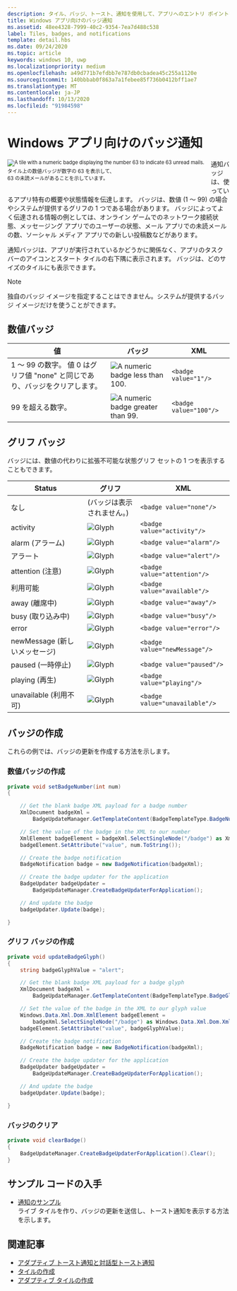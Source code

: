 ```yaml
---
description: タイル、バッジ、トースト、通知を使用して、アプリへのエントリ ポイントを提供し、ユーザーに最新情報を提示する方法について説明します。
title: Windows アプリ向けのバッジ通知
ms.assetid: 48ee4328-7999-40c2-9354-7ea7d488c538
label: Tiles, badges, and notifications
template: detail.hbs
ms.date: 09/24/2020
ms.topic: article
keywords: windows 10, uwp
ms.localizationpriority: medium
ms.openlocfilehash: a49d771b7efdbb7e787db0cbadea45c255a1120e
ms.sourcegitcommit: 140bbbab0f863a7a1febee85f736b0412bff1ae7
ms.translationtype: MT
ms.contentlocale: ja-JP
ms.lasthandoff: 10/13/2020
ms.locfileid: "91984598"
---
```

# <a name="badge-notifications-for-windows-apps"></a>Windows アプリ向けのバッジ通知

 

<div style="float:left; font-size:80%; text-align:left; margin: 0px 15px 15px 0px;">
<img src="images/badge-example.png" alt="A tile with a numeric badge displaying the number 63 to indicate 63 unread mails." style="padding-bottom:0.0em; margin-bottom: 2px" /><br/>タイル上の数値バッジが数字の 63 を表示して、<br/> 63 の未読メールがあることを示しています。</div>

通知バッジは、使っているアプリ特有の概要や状態情報を伝達します。 バッジは、数値 (1 ～ 99) の場合やシステムが提供するグリフの 1 つである場合があります。 バッジによってよく伝達される情報の例としては、オンライン ゲームでのネットワーク接続状態、メッセージング アプリでのユーザーの状態、メール アプリでの未読メールの数、ソーシャル メディア アプリでの新しい投稿数などがあります。 

通知バッジは、アプリが実行されているかどうかに関係なく、アプリのタスク バーのアイコンとスタート タイルの右下隅に表示されます。 バッジは、どのサイズのタイルにも表示できます。  

> [!NOTE]
> 独自のバッジ イメージを指定することはできません。システムが提供するバッジ イメージだけを使うことができます。


## <a name="numeric-badges"></a>数値バッジ

値 | バッジ | XML
--|--|--
1 ～ 99 の数字。 値 0 はグリフ値 "none" と同じであり、バッジをクリアします。 | <img src="images/badges/badge-numeric.png" alt="A numeric badge less than 100." /> | `<badge value="1"/>`
99 を超える数字。 | <img src="images/badges/badge-numeric-greater.png" alt="A numeric badge greater than 99." /></td> | `<badge value="100"/>`

## <a name="glyph-badges"></a>グリフ バッジ
バッジには、数値の代わりに拡張不可能な状態グリフ セットの 1 つを表示することもできます。 

Status | グリフ | XML
--|--|--
なし | (バッジは表示されません。) | `<badge value="none"/>`
activity | <img src="images/badges/badge-activity.png" alt="Glyph" /> | `<badge value="activity"/>`
alarm (アラーム) | <img src="images/badges/badge-alarm.png" alt="Glyph" /> | `<badge value="alarm"/>`
アラート | <img src="images/badges/badge-alert.png" alt="Glyph" /> | `<badge value="alert"/>`
attention (注意) | <img src="images/badges/badge-attention.png" alt="Glyph" /> | `<badge value="attention"/>`
利用可能 | <img src="images/badges/badge-available.png" alt="Glyph" /> | `<badge value="available"/>`
away (離席中) | <img src="images/badges/badge-away.png" alt="Glyph" /> | `<badge value="away"/>`
busy (取り込み中) | <img src="images/badges/badge-busy.png" alt="Glyph" /> | `<badge value="busy"/>`
error | <img src="images/badges/badge-error.png" alt="Glyph" /> | `<badge value="error"/>`
newMessage (新しいメッセージ) | <img src="images/badges/badge-newMessage.png" alt="Glyph" /> | `<badge value="newMessage"/>`
paused (一時停止) | <img src="images/badges/badge-paused.png" alt="Glyph" /> | `<badge value="paused"/>`
playing (再生) | <img src="images/badges/badge-playing.png" alt="Glyph" /> | `<badge value="playing"/>`
unavailable (利用不可) | <img src="images/badges/badge-unavailable.png" alt="Glyph" /> | `<badge value="unavailable"/>`</td>

## <a name="create-a-badge"></a>バッジの作成

これらの例では、バッジの更新を作成する方法を示します。

### <a name="create-a-numeric-badge"></a>数値バッジの作成

````csharp
private void setBadgeNumber(int num)
{

    // Get the blank badge XML payload for a badge number
    XmlDocument badgeXml = 
        BadgeUpdateManager.GetTemplateContent(BadgeTemplateType.BadgeNumber);

    // Set the value of the badge in the XML to our number
    XmlElement badgeElement = badgeXml.SelectSingleNode("/badge") as XmlElement;
    badgeElement.SetAttribute("value", num.ToString());

    // Create the badge notification
    BadgeNotification badge = new BadgeNotification(badgeXml);

    // Create the badge updater for the application
    BadgeUpdater badgeUpdater = 
        BadgeUpdateManager.CreateBadgeUpdaterForApplication();

    // And update the badge
    badgeUpdater.Update(badge);

}
````

### <a name="create-a-glyph-badge"></a>グリフ バッジの作成
````csharp
private void updateBadgeGlyph()
{
    string badgeGlyphValue = "alert";

    // Get the blank badge XML payload for a badge glyph
    XmlDocument badgeXml = 
        BadgeUpdateManager.GetTemplateContent(BadgeTemplateType.BadgeGlyph);

    // Set the value of the badge in the XML to our glyph value
    Windows.Data.Xml.Dom.XmlElement badgeElement = 
        badgeXml.SelectSingleNode("/badge") as Windows.Data.Xml.Dom.XmlElement;
    badgeElement.SetAttribute("value", badgeGlyphValue);

    // Create the badge notification
    BadgeNotification badge = new BadgeNotification(badgeXml);

    // Create the badge updater for the application
    BadgeUpdater badgeUpdater = 
        BadgeUpdateManager.CreateBadgeUpdaterForApplication();

    // And update the badge
    badgeUpdater.Update(badge);

}
````

### <a name="clear-a-badge"></a>バッジのクリア

````csharp
private void clearBadge()
{
    BadgeUpdateManager.CreateBadgeUpdaterForApplication().Clear();
}
````

## <a name="get-the-sample-code"></a>サンプル コードの入手

* [通知のサンプル](https://github.com/Microsoft/Windows-universal-samples/tree/master/Samples/Notifications)<br/> ライブ タイルを作り、バッジの更新を送信し、トースト通知を表示する方法を示します。 

## <a name="related-articles"></a>関連記事

* [アダプティブ トースト通知と対話型トースト通知](adaptive-interactive-toasts.md)
* [タイルの作成](creating-tiles.md)
* [アダプティブ タイルの作成](create-adaptive-tiles.md)
